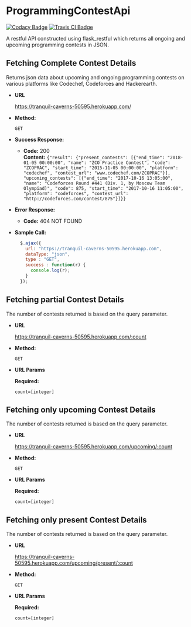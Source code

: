 # ProgrammingContestApi

[![Codacy Badge](https://api.codacy.com/project/badge/Grade/499937200761438582779f2a28b58166)](https://www.codacy.com/app/uzumaki-narut0/ProgrammingContestApi?utm_source=github.com&utm_medium=referral&utm_content=uzumaki-narut0/ProgrammingContestApi&utm_campaign=badger)
[![Travis CI Badge](https://travis-ci.org/uzumaki-narut0/ProgrammingContestApi.svg?branch=master)](https://travis-ci.org/uzumaki-narut0/ProgrammingContestApi)

A restful API constructed using flask_restful which returns all ongoing and upcoming programming contests in JSON.

**Fetching Complete Contest Details**
----
  Returns json data about upcoming and ongoing programming contests on various platforms like Codechef, Codeforces and Hackerearth.

* **URL**

  https://tranquil-caverns-50595.herokuapp.com/

* **Method:**

  `GET`

* **Success Response:**

  * **Code:** 200 <br />
    **Content:** `{"result": {"present_contests": [{"end_time": "2018-01-05 00:00:00", "name": "ZCO Practice Contest", "code": "ZCOPRAC", "start_time": "2015-11-05 00:00:00", "platform": "codechef", "contest_url": "www.codechef.com/ZCOPRAC"}], "upcoming_contests": [{"end_time": "2017-10-16 13:05:00", "name": "Codeforces Round #441 (Div. 1, by Moscow Team Olympiad)", "code": 875, "start_time": "2017-10-16 11:05:00", "platform": "codeforces", "contest_url": "http://codeforces.com/contest/875"}]}}`
 
* **Error Response:**

  * **Code:** 404 NOT FOUND <br />
  
* **Sample Call:**

  ```javascript
    $.ajax({
      url: "https://tranquil-caverns-50595.herokuapp.com",
      dataType: "json",
      type : "GET",
      success : function(r) {
        console.log(r);
      }
    });
  ```
**Fetching partial Contest Details**
----
  The number of contests returned is based on the query parameter.

* **URL**

  https://tranquil-caverns-50595.herokuapp.com/:count

* **Method:**

  `GET`
*  **URL Params**

   **Required:**
 
   `count=[integer]`

**Fetching only upcoming Contest Details**
----
  The number of contests returned is based on the query parameter.

* **URL**

  https://tranquil-caverns-50595.herokuapp.com/upcoming/:count

* **Method:**

  `GET`
*  **URL Params**

   **Required:**
 
   `count=[integer]`

**Fetching only present Contest Details**
----
  The number of contests returned is based on the query parameter.

* **URL**

  https://tranquil-caverns-50595.herokuapp.com/upcoming/present/:count

* **Method:**

  `GET`
*  **URL Params**

   **Required:**
 
   `count=[integer]`
